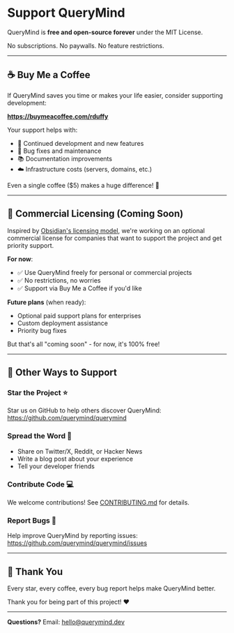 # Support QueryMind

QueryMind is **free and open-source forever** under the MIT License.

No subscriptions. No paywalls. No feature restrictions.

---

## ☕ Buy Me a Coffee

If QueryMind saves you time or makes your life easier, consider supporting development:

**https://buymeacoffee.com/rduffy**

Your support helps with:
- 🚀 Continued development and new features
- 🐛 Bug fixes and maintenance
- 📚 Documentation improvements
- ☁️ Infrastructure costs (servers, domains, etc.)

Even a single coffee ($5) makes a huge difference! 🙏

---

## 💼 Commercial Licensing (Coming Soon)

Inspired by [Obsidian's licensing model](https://help.obsidian.md/teams/license), we're working on an optional commercial license for companies that want to support the project and get priority support.

**For now**:
- ✅ Use QueryMind freely for personal or commercial projects
- ✅ No restrictions, no worries
- ✅ Support via Buy Me a Coffee if you'd like

**Future plans** (when ready):
- Optional paid support plans for enterprises
- Custom deployment assistance
- Priority bug fixes

But that's all "coming soon" - for now, it's 100% free!

---

## 🤝 Other Ways to Support

### Star the Project ⭐
Star us on GitHub to help others discover QueryMind:
https://github.com/querymind/querymind

### Spread the Word 📢
- Share on Twitter/X, Reddit, or Hacker News
- Write a blog post about your experience
- Tell your developer friends

### Contribute Code 💻
We welcome contributions! See [CONTRIBUTING.md](CONTRIBUTING.md) for details.

### Report Bugs 🐛
Help improve QueryMind by reporting issues:
https://github.com/querymind/querymind/issues

---

## 🙏 Thank You

Every star, every coffee, every bug report helps make QueryMind better.

Thank you for being part of this project! ❤️

---

**Questions?** Email: hello@querymind.dev
